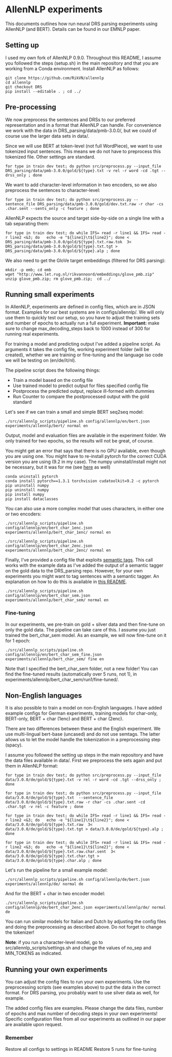 # AllenNLP experiments #

This documents outlines how run neural DRS parsing experiments using AllenNLP (and BERT). Details can be found in our EMNLP paper.

## Setting up ##

I used my own fork of AllenNLP 0.9.0. Throughout this README, I assume you followed the steps (setup.sh) in the main repository and that you are working from a Conda environment. Install AllenNLP as follows:

```
git clone https://github.com/RikVN/allennlp
cd allennlp
git checkout DRS
pip install --editable . ; cd ../
```

## Pre-processing ##

We now preprocess the sentences and DRSs to our preferred representation and in a format that AllenNLP can handle. For convenience we work with the data in DRS_parsing/data/pmb-3.0.0/, but we could of course use the larger data sets in data/.

Since we will use BERT at token-level (not full WordPiece), we want to use tokenized input sentences. This means we do not have to preprocess this tokenized file. Other settings are standard.

```
for type in train dev test; do python src/preprocess.py --input_file DRS_parsing/data/pmb-3.0.0/gold/${type}.txt -v rel -r word -cd .tgt --drss_only ; done
```

We want to add character-level information in two encoders, so we also preprocess the sentences to character-level:

```
for type in train dev test; do python src/preprocess.py --sentence_file DRS_parsing/data/pmb-3.0.0/gold/dev.txt.raw -r char -cs .char.sent --sents_only -c feature ; done
```

AllenNLP expects the source and target side-by-side on a single line with a tab separating them:

```
for type in train dev test; do while IFS= read -r line1 && IFS= read -r line2 <&3; do   echo -e "${line1}\t${line2}"; done < DRS_parsing/data/pmb-3.0.0/gold/${type}.txt.raw.tok  3< DRS_parsing/data/pmb-3.0.0/gold/${type}.txt.tgt > DRS_parsing/data/pmb-3.0.0/gold/${type}.alp ; done
```

We also need to get the GloVe target embeddings (filtered for DRS parsing):

```
mkdir -p emb; cd emb
wget "http://www.let.rug.nl/rikvannoord/embeddings/glove_pmb.zip"
unzip glove_pmb.zip; rm glove_pmb.zip;  cd ../
```

## Running small experiments ##

In AllenNLP, experiments are defined in config files, which are in JSON format. Examples for our best systems are in configs/allennlp/. We will only use them to quickly test our setup, so you have to adjust the training sets and number of epochs to actually run a full experiment. **Important:** make sure to change max_decoding_steps back to 1000 instead of 300 for running real experiments.

For training a model and predicting output I've added a pipeline script. As arguments it takes the config file, working experiment folder (will be created), whether we are training or fine-tuning and the language iso code we will be testing on (en/de/it/nl).

The pipeline script does the following things:

* Train a model based on the config file
* Use trained model to predict output for files specified config file
* Postprocess the predicted output, replace ill-formed with dummies
* Run Counter to compare the postprocessed output with the gold standard

Let's see if we can train a small and simple BERT seq2seq model:

```
./src/allennlp_scripts/pipeline.sh config/allennlp/en/bert.json experiments/allennlp/bert/ normal en
```

Output, model and evaluation files are available in the experiment folder. We only trained for two epochs, so the results will not be great, of course.

You might get an error that says that there is no GPU available, even though you are using one. You might have to re-install pytorch for the correct CUDA version you are using (9.2 in my case). The numpy uninstall/install might not be necessary, but it was for me (see [here](https://stackoverflow.com/questions/54715835/numpy-is-installed-but-still-getting-error) as well)

```
conda uninstall pytorch
conda install pytorch==1.3.1 torchvision cudatoolkit=9.2 -c pytorch
pip uninstall numpy
pip uninstall numpy
pip install numpy
pip install dataclasses
```

You can also use a more complex model that uses characters, in either one or two encoders:

```
./src/allennlp_scripts/pipeline.sh config/allennlp/en/bert_char_1enc.json experiments/allennlp/bert_char_1enc/ normal en

./src/allennlp_scripts/pipeline.sh config/allennlp/en/bert_char_2enc.json experiments/allennlp/bert_char_2enc/ normal en
```

Finally, I've provided a config file that exploits [semantic tags](https://www.aclweb.org/anthology/W17-6901.pdf). This call works with the example data as I've added the output of a semantic tagger on the gold data to the DRS_parsing repo. However, for your own experiments you might want to tag sentences with a semantic tagger. An explanation on how to do this is available in [this README](Semtags.md).

```
./src/allennlp_scripts/pipeline.sh config/allennlp/en/bert_char_sem.json experiments/allennlp/bert_char_sem/ normal en
```

### Fine-tuning ###

In our experiments, we pre-train on gold + silver data and then fine-tune on only the gold data. The pipeline can take care of this. I assume you just trained the bert_char_sem model. As an example, we will now fine-tune on it for 1 epoch:

```
./src/allennlp_scripts/pipeline.sh config/allennlp/en/bert_char_sem_fine.json experiments/allennlp/bert_char_sem/ fine en
```

Note that I specified the bert_char_sem folder, not a new folder! You can find the fine-tuned results (automatically over 5 runs, not 1), in experiments/allennlp/bert_char_sem/run1/fine-tuned/.

## Non-English languages ##

It is also possible to train a model on non-English languages. I have added example configs for German experiments, training models for char-only, BERT-only, BERT + char (1enc) and BERT + char (2enc).

There are two differences between these and the English experiment. We use multi-lingual bert-base (uncased) and do not use semtags. The latter allows us to let the model handle the tokenization in a preprocessing step (spacy).

I assume you followed the setting up steps in the main repository and have the data files available in data/. First we preprocess the sets again and put them in AllenNLP format:

```
for type in train dev test; do python src/preprocess.py --input_file data/3.0.0/de/gold/${type}.txt -v rel -r word -cd .tgt --drss_only ; done

for type in train dev test; do python src/preprocess.py --input_file data/3.0.0/de/gold/${type}.txt  --sentence_file data/3.0.0/de/gold/${type}.txt.raw -r char -cs .char.sent -cd .char.tgt -v rel -c feature ; done

for type in train dev test; do while IFS= read -r line1 && IFS= read -r line2 <&3; do   echo -e "${line1}\t${line2}"; done < data/3.0.0/de/gold/${type}.txt.raw  3< data/3.0.0/de/gold/${type}.txt.tgt > data/3.0.0/de/gold/${type}.alp ; done

for type in train dev test; do while IFS= read -r line1 && IFS= read -r line2 <&3; do   echo -e "${line1}\t${line2}"; done < data/3.0.0/de/gold/${type}.txt.raw.char.sent  3< data/3.0.0/de/gold/${type}.txt.char.tgt > data/3.0.0/de/gold/${type}.char.alp ; done
```

Let's run the pipeline for a small example model:

```
./src/allennlp_scripts/pipeline.sh config/allennlp/de/bert.json experiments/allennlp/de/ normal de
```

And for the BERT + char in two encoder model:

```
./src/allennlp_scripts/pipeline.sh config/allennlp/de/bert_char_2enc.json experiments/allennlp/de/ normal de
```

You can run similar models for Italian and Dutch by adjusting the config files and doing the preprocessing as described above. Do not forget to change the tokenizer!

**Note**: if you run a character-level model, go to src/allennlp_scripts/settings.sh and change the values of no_sep and MIN_TOKENS as indicated.

## Running your own experiments ##

You can adjust the config files to run your own experiments. Use the preprocessing scripts (see examples above) to put the data in the correct format. For DRS parsing, you probably want to use silver data as well, for example.

The added config files are examples. Please change the data files, number of epochs and max number of decoding steps in your own experiments! Specific configuration files from all our experiments as outlined in our paper are available upon request.

### Remember

Restore all configs to settings in README
Restore 5 runs for fine-tuning
